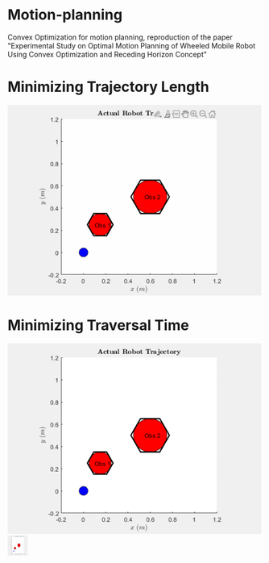 # Motion-planning
Convex Optimization for motion planning, reproduction of the paper "Experimental Study on Optimal Motion Planning of Wheeled Mobile Robot Using Convex Optimization and Receding Horizon Concept"
# Minimizing Trajectory Length
![](Minimizinglength.gif)

# Minimizing Traversal Time
![](Minimizingtime.gif)
<img src="Minimizinglength.gif" width="40" height="40" />
